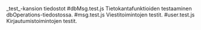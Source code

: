 \_test_-kansion tiedostot
#dbMsg.test.js
Tietokantafunktioiden testaaminen dbOperations-tiedostossa.
#msg.test.js
Viestitoimintojen testit.
#user.test.js
Kirjautumistoimintojen testit.